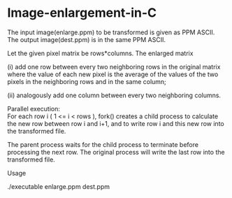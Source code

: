# Image-enlargement-in-C

The input image(enlarge.ppm) to be transformed is given as PPM ASCII.
The output image(dest.ppm) is in the same PPM ASCII.

Let the given pixel matrix be rows*columns. The enlarged matrix

(i)  add one row between every two neighboring rows in the original matrix where the value of each new pixel is the average of the values of the  two pixels  in the neighboring rows and in the same column; 

(ii) analogously add one column between every two neighboring columns.

Parallel execution:  
For each row i  ( 1  <=  i < rows ), fork() creates a child process to calculate the new row between row i and i+1, and to write row i and this new row into the transformed file. 

The parent process waits for the child process to terminate before processing the next row. 
The original process will write the last row into the transformed file. 

Usage

./executable enlarge.ppm dest.ppm
